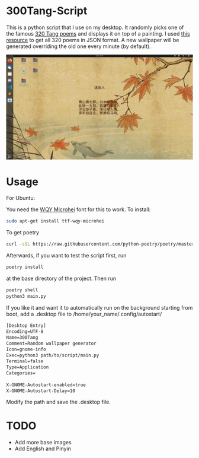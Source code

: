 # 300Tang-Script
This is a python script that I use on my desktop. It randomly picks one of the famous [320 Tang poems](https://en.wikipedia.org/wiki/Tang_poetry) and displays it on top of a painting. 
I used [this resource](https://github.com/xuchunyang/300) to get all 320 poems in JSON format. A new wallpaper will be generated overriding the old one every minute (by default).

![Screenshot](/screenshot.png)

# Usage
For Ubuntu:

You need the [WQY Microhei](https://github.com/anthonyfok/fonts-wqy-microhei) font for this to work. To install:

```bash
sudo apt-get install ttf-wqy-microhei 
```

To get poetry
```bash
curl -sSL https://raw.githubusercontent.com/python-poetry/poetry/master/get-poetry.py | python3
```

Afterwards, if you want to test the script first, run
```bash
poetry install
```
at the base directory of the project. Then run

```bash
poetry shell
python3 main.py
```
If you like it and want it to automatically run on the background starting from boot, add a .desktop file to /home/your_name/.config/autostart/
```
[Desktop Entry]
Encoding=UTF-8
Name=300Tang
Comment=Random wallpaper generator
Icon=gnome-info
Exec=python3 path/to/script/main.py
Terminal=false
Type=Application
Categories=

X-GNOME-Autostart-enabled=true
X-GNOME-Autostart-Delay=10
```
Modify the path and save the .desktop file.

# TODO
* Add more base images
* Add English and Pinyin
